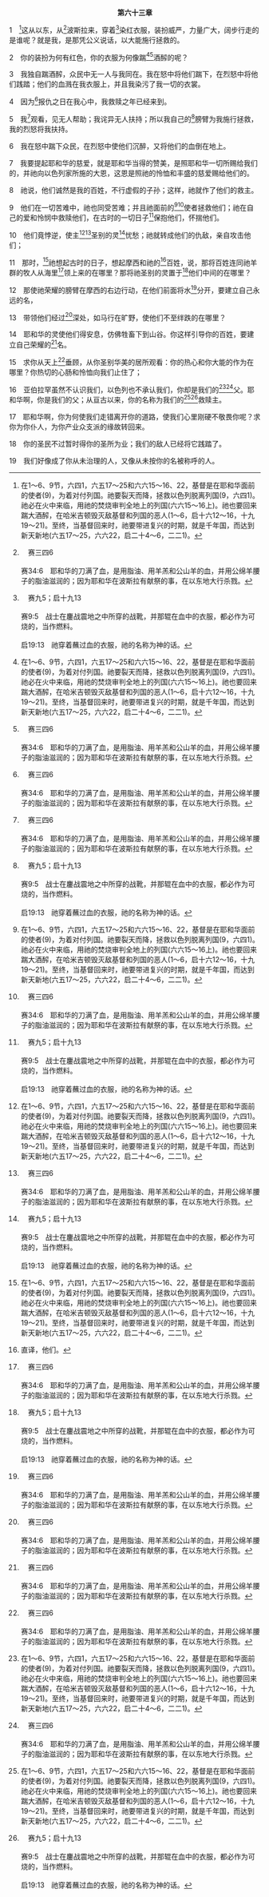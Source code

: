 <p style="text-align:center;font-weight:bold;">第六十三章</p>

1　[^1]这从以东，从[^a]波斯拉来，穿着[^b]染红衣服，装扮威严，力量广大，阔步行走的是谁呢？就是我，是那凭公义说话，以大能施行拯救的。

[^1]:在1～6、9节，六四1，六五17～25和六六15～16、22，基督是在耶和华面前的使者(9)，为着对付列国。祂要裂天而降，拯救以色列脱离列国(9，六四1)。祂必在火中来临，用祂的焚烧审判全地上的列国(六六15～16上)。祂也要回来踹大酒醡，在哈米吉顿毁灭敌基督和列国的恶人(1～6，启十六12～16，十九19～21)。至终，当基督回来时，祂要带进复兴的时期，就是千年国，而达到新天新地(六五17～25，六六22，启二十4～6，二二1)。

[^a]:　赛三四6<br><br>赛34:6　耶和华的刀满了血，是用脂油、用羊羔和公山羊的血，并用公绵羊腰子的脂油滋润的；因为耶和华在波斯拉有献祭的事，在以东地大行杀戮。

[^b]:　赛九5；启十九13<br><br>赛9:5　战士在鏖战震地之中所穿的战靴，并那辊在血中的衣服，都必作为可烧的，当作燃料。<br><br>启19:13　祂穿着蘸过血的衣服，祂的名称为神的话。

2　你的装扮为何有红色，你的衣服为何像踹[^1][^a]酒醡的呢？

[^1]:这里与启十四19～20和十九15的酒醡，都是指哈米吉顿的战争。耶和华的受膏者基督要来踹酒醡，拯救以色列人脱离列国(1～6)。在这世代的末三年半，就是大灾难的时候(太二四21)，敌基督要逼迫犹太人到极点，目的是要完全毁灭以色列。在那时以前，几乎所有的以色列人都要被带回圣地。然后，在大灾难以前，敌基督要与以色列人立七年的和平之约，使以色列人有自由(但九27)。但在三年半之后，敌基督要改变心意，反对所有的宗教(但十一36)。敌基督毁灭天主教之后(启十七16～18)，又力图毁灭犹太宗教。在末三年半的最后，敌基督要发动列国的军队包围耶路撒冷。以耶路撒冷为中心，从波斯拉到米吉多山(哈米吉顿—启十六16)的整个区域，要被军队占领。基督回来时，要带着祂的得胜者作祂的新妇，降临波斯拉(1)；祂要从那里开始踹酒醡，毁灭一切的军队。借此，祂就拯救以色列脱离毁灭。见启十四17～20，十六16，十九11～21与这些经节的注。

[^a]:　哀一15；启十四19～20<br><br>哀1:15　主轻弃我中间的一切勇士；祂招聚会众攻击我，要压碎我的少年人。主将犹大的处女踹踏，像在酒醡中一样。<br><br>启14:19　那天使就把他的镰刀扔在地上，收取了地上的葡萄，丢在神烈怒的大酒醡中。<br><br>启14:20　那酒醡踹在城外，就有血从酒醡里流出来，高到马的嚼环，远达约三百公里。

3　我独自踹酒醡，众民中无一人与我同在。我在怒中将他们踹下，在烈怒中将他们践踏；他们的血溅在我衣服上，并且我染污了我一切的衣裳。

4　因为[^a]报仇之日在我心中，我救赎之年已经来到。

[^a]:　赛三四8；六一2<br><br>赛34:8　因耶和华有报仇之日，为锡安的争辩，有报应之年。<br><br>赛61:2　宣扬耶和华悦纳人的禧年，和我们神报仇的日子；安慰一切悲哀的人；

5　我[^a]观看，见无人帮助；我诧异无人扶持；所以我自己的[^b]膀臂为我施行拯救，我的烈怒将我扶持。

[^a]:　赛四一28；五九16；参启五4<br><br>赛41:28　我看的时候并没有人，他们中间也没有谋士，可以在我问的时候回答一句。<br><br>赛59:16　祂见没有一人，祂诧异无人代求；就用自己的膀臂施行拯救，以公义扶持自己。<br><br>启5:4　因为找不到一位配展开、配观看那书卷的，我就大哭。

[^b]:　诗九八1；赛五九16<br><br>诗98:1　一篇诗。<br><br>你们要向耶和华唱新歌，因为祂行了奇妙的事。祂的右手和圣臂，为祂行了拯救。<br><br>赛59:16　祂见没有一人，祂诧异无人代求；就用自己的膀臂施行拯救，以公义扶持自己。

6　我在怒中踹下众民，在烈怒中使他们沉醉，又将他们的血倒在地上。

7　我要提起耶和华的慈爱，就是耶和华当得的赞美，是照耶和华一切所赐给我们的，并祂向以色列家所施的大恩，这恩是照祂的怜恤和丰盛的慈爱赐给他们的。

8　祂说，他们诚然是我的百姓，不行虚假的子孙；这样，祂就作了他们的救主。

9　他们在一切苦难中，祂也同受苦难；并且祂面前的[^1][^a]使者拯救他们；祂在自己的爱和怜悯中救赎他们，在古时的一切日子[^b]保抱他们，怀揣他们。

[^1]:这是基督作耶和华的使者。“祂面(前)的使者”一辞指明这位天使就是耶和华的面(同在。)基督作耶和华的使者，从出三经过赛六三，到亚一，总是在以色列的受苦中与他们同在。“耶和华的受膏者”(参六一1～3)对神的子民是甜美的辞；但“祂面(前)的使者”这辞，主要的应用是对神子民的仇敌。那要来到哈米吉顿击败敌基督及其军兵的(1～6)，乃是耶和华的使者，就是主耶稣作为三一神的面(同在。)

[^a]:　出十四19；二三20～21；玛三1；徒十二11<br><br>出14:19　在以色列营前行走的神的使者，转到他们后边行走；云柱也从他们前边转到他们后边立住。<br><br>出23:20　看哪，我差遣使者在你前面，在路上保护你，领你到我所预备的地方去。<br><br>出23:21　你要在祂面前谨慎，听从祂的话；不可违背祂，因祂必不赦免你们的过犯；因为我的名在祂里面。<br><br>玛3:1　万军之耶和华说，我要差遣我的使者，在我前面预备道路；你们所寻求的主，必忽然来到祂的殿；立约的使者，就是你们所羡慕的，快要来到。<br><br>徒12:11　彼得清醒过来，说，我现在真知道主差遣祂的使者，救我脱离希律的手，和犹太百姓一切所期待的。

[^b]:　出十九4；申一31；三二11～12<br><br>出19:4　我向埃及人所行的事，你们都看见了，且看见我如鹰将你们背在翅膀上，带来归我。<br><br>申1:31　并且在旷野里，你们也曾看见耶和华你们的神，在你们所行的路上背负你们，如同人背负儿子一般，直到你们来到这地方。<br><br>申32:11　又如鹰搅动巢窝，在雏鹰以上盘旋，展翅接取雏鹰，背在两翼之上；<br><br>申32:12　这样，耶和华独自引导他，并无外邦神与祂在一起。

10　他们竟悖逆，使主[^1][^a]圣别的灵[^b]忧愁；祂就转成他们的仇敌，亲自攻击他们；

[^1]:见诗五一11注2。11节者同。

[^a]:　诗五一11；罗一4<br><br>诗51:11　不要丢弃我，使我离开你的面；不要从我取去你圣别的灵。<br><br>罗1:4　按圣别的灵说，是从死人的复活，以大能标出为神的儿子；

[^b]:　诗七八40；弗四30；帖前五19<br><br>诗78:40　他们在旷野悖逆祂，在荒地叫祂担忧，何其多呢！<br><br>弗4:30　并且不要叫神的圣灵忧愁，你们原是在祂里面受了印记，直到得赎的日子。<br><br>帖前5:19　不要销灭那灵，

11　那时，[^1]祂想起古时的日子，想起摩西和祂的[^2]百姓，说，那将百姓连同祂羊群的牧人从海里[^a]领上来的在哪里？那将祂圣别的灵置于[^b]他们中间的在哪里？

[^1]:或，祂的百姓想起古时摩西的日子。

[^2]:直译，他们。

[^a]:　出十四30；三二11～12；民十四13～14；耶二6<br><br>出14:30　当日，耶和华这样拯救以色列人脱离埃及人的手，以色列人看见埃及人的死尸都在海边。<br><br>出32:11　摩西恳求耶和华他的神，说，耶和华啊，你为什么向你的百姓发烈怒？这百姓是你用大力并大能的手，从埃及地领出来的。<br><br>出32:12　为什么使埃及人议论说，祂领他们出去，是要降祸与他们，把他们杀在山中，将他们从地面上除灭？求你转意，不发你的烈怒，后悔，不降祸与你的百姓。<br><br>民14:13　摩西对耶和华说，这样，埃及人必听见这事；因为你曾用大能，将这百姓从他们中间领上来。<br><br>民14:14　埃及人必将这事告诉这地的居民；他们已经听见，你耶和华是在这百姓中间；因为耶和华啊，你面对面被人看见，你的云彩停在他们以上；你日间在云柱中，夜间在火柱中，在他们前面行。<br><br>耶2:6　他们也不说，那领我们从埃及地上来，引导我们经过旷野，经过沙漠有深坑之地，经过干旱死荫之地，经过无人通行、无人居住之地的耶和华在哪里呢？

[^b]:　民十一17；25；尼九20；但四8<br><br>民11:17　我要在那里降临，与你说话；我要把你身上的灵，也放在他们身上，他们就要和你同担这照管百姓的担子，免得你独自担当。<br><br>民11:25　耶和华在云中降临，对摩西说话，并且把他身上的灵，也放在那七十个长老身上。灵停歇在他们身上的时候，他们就申言，以后却没有再申言。<br><br>尼9:20　你也赐下你良善的灵指教他们；没有扣住吗哪不给他们糊口，并赐水给他们解渴。<br><br>但4:8　末后那照我神的名称为伯提沙撒，里头有圣神明之灵的但以理，来到我面前；我将梦告诉他，说，

12　那使祂荣耀的膀臂在摩西的右边行动，在他们前面将水[^a]分开，要建立自己永远的名，

[^a]:　出十四21；尼九11<br><br>出14:21　摩西向海伸手，耶和华便用强大的东风，使海水一夜退去，叫海成了干地；水就分开了。<br><br>尼9:11　你又在我们列祖面前把海分开，使他们在海中干地上走过；却将追赶他们的人抛在深海，如石头抛在大水中。

13　带领他们经过[^a]深处，如马行在旷野，使他们不至绊跌的在哪里？

[^a]:　诗一〇六9<br><br>诗106:9　祂斥责红海，海便干了；祂带领他们经过深处，如同经过旷野。

14　耶和华的灵使他们得安息，仿佛牲畜下到山谷。你这样引导你的百姓，要建立自己荣耀的[^a]名。

[^a]:　撒下七23<br><br>撒下7:23　有谁能比你的民以色列呢？以色列是地上独特的国民，是神去救赎出来作自己的子民，好为自己立名的；你又在你的民面前，为你自己、为你的地行大而可畏的事，将你的民从埃及，从列国和他们的神救赎出来，归与你自己。

15　求你从天上[^a]垂顾，从你圣别华美的居所观看：你的热心和你大能的作为在哪里？你热切的心肠和怜恤向我们止住了；

[^a]:　申二六15；诗八十14<br><br>申26:15　求你从天上，从你圣别的居所垂看，赐福给你的百姓以色列与你所赐给我们的地，就是你向我们列祖起誓要赐给我们的流奶与蜜之地。<br><br>诗80:14　万军之神啊，求你回转，从天上垂看鉴察，眷顾这葡萄树，

16　亚伯拉罕虽然不认识我们，以色列也不承认我们，你却是我们的[^1][^a]父。耶和华啊，你是我们的父；从亘古以来，你的名称为我们的[^1][^b]救赎主。

[^1]:在以赛亚的申言中，本节同六四8，是以赛亚在九6申言说到基督是永远之父的进一步发展。在本节，基督作永远的父是救赎主(多二13～14，彼前一18～19)；在六四8祂是创造主(约一3，来一10)。

[^a]:　出四22；申三二6；代上二九10；赛六四8；耶三19；可七27；约八41<br><br>出4:22　你要对法老说，耶和华这样说，以色列是我的儿子，我的长子。<br><br>申32:6　愚昧不智慧的民哪，你们这样报答耶和华吗？祂岂不是你的父，将你买来的吗？祂岂不是造你，建立你的吗？<br><br>代上29:10　所以，大卫在全会众眼前颂赞耶和华，说，耶和华以色列的神，我们的父，你是当受颂赞的，从亘古直到永远。<br><br>赛64:8　耶和华啊，现在你仍是我们的父；我们是泥土，你是窑匠；我们都是你手的工作。<br><br>耶3:19　我说，我多么愿意将你安置在众子之中，赐给你可悦之地，就是万国中极佳美的产业！我又说，你们必称我为父，也不再转去不跟从我。<br><br>可7:27　耶稣对她说，让儿女们先吃饱，因为不好拿儿女的饼丢给小狗。<br><br>约8:41　你们是行你们父所作的。他们对祂说，我们不是从淫乱生的；我们只有一位父，就是神。

[^b]:　赛四一14<br><br>赛41:14　你这虫雅各，你们稀少的以色列人，不要害怕；耶和华你的救赎主，以色列的圣者说，我必帮助你。

17　耶和华啊，你为何使我们走错离开你的道路，使我们心里刚硬不敬畏你呢？求你为你仆人，为你产业众支派的缘故转回来。

18　你的圣民不过暂时得你的圣所为业；我们的敌人已经将它践踏了。

19　我们好像成了你从未治理的人，又像从未按你的名被称呼的人。

